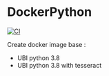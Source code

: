 # DockerPython

[![CI](https://github.com/AxaGuilDEv/ml-cli/actions/workflows/Docker-images.yml/badge.svg)](https://github.com/AxaGuilDEv/ecotag/actions/workflows/Docker-images.yml)

Create docker image base :
- UBI python 3.8
- UBI python 3.8 with tesseract

